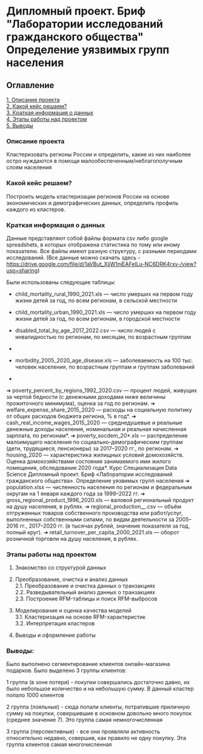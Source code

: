 # Дипломный проект. Бриф "Лаборатории исследований гражданского общества" Определение уязвимых групп населения

## Оглавление  
[1. Описание проекта](https://github.com/manyak76/diplom/blob/main/README.md#Описание-проекта)       
[2. Какой кейс решаем?](https://github.com/manyak76/diplom/blob/main/README.md#Какой-кейс-решаем)  
[3. Краткая информация о данных](https://github.com/manyak76/diplom/blob/main/README.md#Краткая-информация-о-данных)  
[4. Этапы работы над проектом](https://github.com/manyak76/diplom/blob/main/README.md#Этапы-работы-над-проектом)     
[5. Выводы](https://github.com/manyak76/diplom/blob/main/README.md#Выводы) 

### Описание проекта    
Кластеризовать регионы России и определить, какие из них наиболее остро нуждаются в помощи малообеспеченным/неблагополучным слоям населения


### Какой кейс решаем?    
Построить модель кластеризации регионов России на основе экономических и демографических данных, определить профиль каждого из кластеров.

 


### Краткая информация о данных
Данные представляют собой файлы формата csv либо google spreadshets, в которых отображена статистика по тому или иному показателю. Все файлы имеют разную структуру, с разными периодами исследований. (Все данные можно скачать здесь - https://drive.google.com/file/d/1aVBut_XjjW1njEAFeILu-NC6DRK4rxv-/view?usp=sharing)

Были использованы следующие таблицы:
- child_mortality_rural_1990_2021.xls — число умерших на первом году жизни детей за год, по всем регионам, в сельской местности
  
- child_mortality_urban_1990_2021.xls — число умерших на первом году жизни детей за год, по всем регионам, в городской местности
  
- disabled_total_by_age_2017_2022.csv — число людей с инвалидностью по регионам, по месяцам, по возрастным группам
- 
- morbidity_2005_2020_age_disease.xls — заболеваемость на 100 тыс. человек населения, по возрастным группам и группам заболеваний
- 
➔ poverty_percent_by_regions_1992_2020.csv — процент людей, живущих
за чертой бедности (с денежными доходами ниже величины
прожиточного минимума), оценка за год по регионам.
➔ welfare_expense_share_2015_2020 — расходы на социальную политику от
общих расходов бюджета региона, % в год*.
➔ cash_real_income_wages_2015_2020 — среднедушевые и реальные
денежные доходы населения, номинальная и реальная начисленная
зарплата, по регионам*.
➔ poverty_socdem_20*.xls — распределение малоимущего населения по
социально-демографическим группам (дети, трудящиеся,
пенсионеры) за 2017–2020 гг., по регионам.
➔ housing_2020 — характеристика жилищных условий домохозяйств.
Оценка домохозяйствами состояния занимаемого ими жилого
помещения, обследование 2020 года*.
Курс Специализация Data Science
Дипломный проект. Бриф «Лаборатории
исследований гражданского общества».
Определение уязвимых групп населения
➔ population.xlsx — численность населения по регионам и
федеральным округам на 1 января каждого года за 1999–2022 гг.
➔ gross_regional_product_1996_2020.xls — валовой региональный продукт
на душу населения, в рублях.
➔ regional_production_*_*.csv — объём отгруженных товаров
собственного производства или работ/услуг, выполненных
собственными силами, по видам деятельности за 2005–2016 гг.,
2017–2020 гг. (в тысячах рублей, значение показателя за год, полный круг).
➔ retail_turnover_per_capita_2000_2021.xls — оборот розничной
торговли на душу населения, в рублях.


  

### Этапы работы над проектом  

1. Знакомство со структурой данных

2. Преобразование, очистка и анализ данных   
    2.1. Преобразование и очистка данных о транзакциях    
    2.2. Разведывательный анализ данных о транзакциях   
    2.3. Построение RFM-таблицы и поиск RFM-выбросов

3. Моделирование и оценка качества моделей   
    3.1. Кластеризация на основе RFM-характеристик    
    3.2. Интерпретация кластеров

4. Выводы и оформление работы  


### Выводы:  
Было выполнено сегментирование клиентов онлайн-магазина подарков. Было выделено 3 группы клиентов:   

1 группа (в зоне потери) - покупки совершались достаточно давно, их было небольшое количество и на небольшую сумму. 
В данный кластер попало 1000 клиентов

2 группа (лояльные) - сюда попали клиенты, потратившие приличную сумму на покупки, совершившие в основном довольно много покупок (среднее значение 7). Это группа самая немногочисленная

3 группа (перспективные) - все они проявляли активность относительно недавно, совершив, как правило не одну покупку. Эта группа клиентов самая многочисленная
